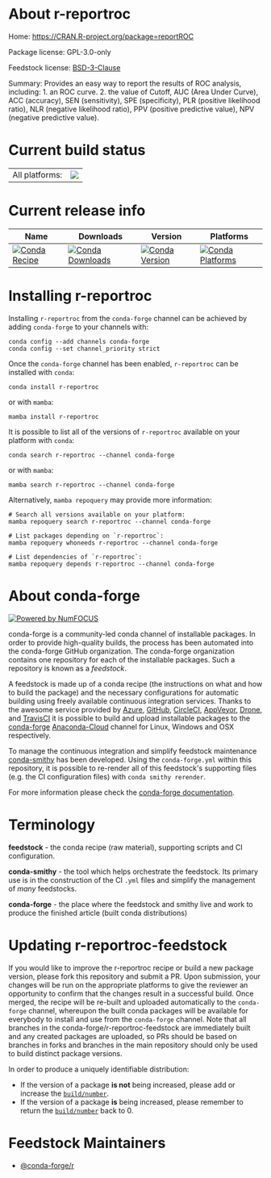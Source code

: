 About r-reportroc
=================

Home: https://CRAN.R-project.org/package=reportROC

Package license: GPL-3.0-only

Feedstock license: [BSD-3-Clause](https://github.com/conda-forge/r-reportroc-feedstock/blob/main/LICENSE.txt)

Summary: Provides an easy way to report the results of ROC analysis, including: 1. an ROC curve. 2. the value of Cutoff, AUC (Area Under Curve), ACC (accuracy), SEN (sensitivity), SPE (specificity), PLR (positive likelihood ratio), NLR (negative likelihood ratio), PPV (positive predictive value), NPV (negative predictive value).

Current build status
====================


<table><tr><td>All platforms:</td>
    <td>
      <a href="https://dev.azure.com/conda-forge/feedstock-builds/_build/latest?definitionId=12981&branchName=main">
        <img src="https://dev.azure.com/conda-forge/feedstock-builds/_apis/build/status/r-reportroc-feedstock?branchName=main">
      </a>
    </td>
  </tr>
</table>

Current release info
====================

| Name | Downloads | Version | Platforms |
| --- | --- | --- | --- |
| [![Conda Recipe](https://img.shields.io/badge/recipe-r--reportroc-green.svg)](https://anaconda.org/conda-forge/r-reportroc) | [![Conda Downloads](https://img.shields.io/conda/dn/conda-forge/r-reportroc.svg)](https://anaconda.org/conda-forge/r-reportroc) | [![Conda Version](https://img.shields.io/conda/vn/conda-forge/r-reportroc.svg)](https://anaconda.org/conda-forge/r-reportroc) | [![Conda Platforms](https://img.shields.io/conda/pn/conda-forge/r-reportroc.svg)](https://anaconda.org/conda-forge/r-reportroc) |

Installing r-reportroc
======================

Installing `r-reportroc` from the `conda-forge` channel can be achieved by adding `conda-forge` to your channels with:

```
conda config --add channels conda-forge
conda config --set channel_priority strict
```

Once the `conda-forge` channel has been enabled, `r-reportroc` can be installed with `conda`:

```
conda install r-reportroc
```

or with `mamba`:

```
mamba install r-reportroc
```

It is possible to list all of the versions of `r-reportroc` available on your platform with `conda`:

```
conda search r-reportroc --channel conda-forge
```

or with `mamba`:

```
mamba search r-reportroc --channel conda-forge
```

Alternatively, `mamba repoquery` may provide more information:

```
# Search all versions available on your platform:
mamba repoquery search r-reportroc --channel conda-forge

# List packages depending on `r-reportroc`:
mamba repoquery whoneeds r-reportroc --channel conda-forge

# List dependencies of `r-reportroc`:
mamba repoquery depends r-reportroc --channel conda-forge
```


About conda-forge
=================

[![Powered by
NumFOCUS](https://img.shields.io/badge/powered%20by-NumFOCUS-orange.svg?style=flat&colorA=E1523D&colorB=007D8A)](https://numfocus.org)

conda-forge is a community-led conda channel of installable packages.
In order to provide high-quality builds, the process has been automated into the
conda-forge GitHub organization. The conda-forge organization contains one repository
for each of the installable packages. Such a repository is known as a *feedstock*.

A feedstock is made up of a conda recipe (the instructions on what and how to build
the package) and the necessary configurations for automatic building using freely
available continuous integration services. Thanks to the awesome service provided by
[Azure](https://azure.microsoft.com/en-us/services/devops/), [GitHub](https://github.com/),
[CircleCI](https://circleci.com/), [AppVeyor](https://www.appveyor.com/),
[Drone](https://cloud.drone.io/welcome), and [TravisCI](https://travis-ci.com/)
it is possible to build and upload installable packages to the
[conda-forge](https://anaconda.org/conda-forge) [Anaconda-Cloud](https://anaconda.org/)
channel for Linux, Windows and OSX respectively.

To manage the continuous integration and simplify feedstock maintenance
[conda-smithy](https://github.com/conda-forge/conda-smithy) has been developed.
Using the ``conda-forge.yml`` within this repository, it is possible to re-render all of
this feedstock's supporting files (e.g. the CI configuration files) with ``conda smithy rerender``.

For more information please check the [conda-forge documentation](https://conda-forge.org/docs/).

Terminology
===========

**feedstock** - the conda recipe (raw material), supporting scripts and CI configuration.

**conda-smithy** - the tool which helps orchestrate the feedstock.
                   Its primary use is in the construction of the CI ``.yml`` files
                   and simplify the management of *many* feedstocks.

**conda-forge** - the place where the feedstock and smithy live and work to
                  produce the finished article (built conda distributions)


Updating r-reportroc-feedstock
==============================

If you would like to improve the r-reportroc recipe or build a new
package version, please fork this repository and submit a PR. Upon submission,
your changes will be run on the appropriate platforms to give the reviewer an
opportunity to confirm that the changes result in a successful build. Once
merged, the recipe will be re-built and uploaded automatically to the
`conda-forge` channel, whereupon the built conda packages will be available for
everybody to install and use from the `conda-forge` channel.
Note that all branches in the conda-forge/r-reportroc-feedstock are
immediately built and any created packages are uploaded, so PRs should be based
on branches in forks and branches in the main repository should only be used to
build distinct package versions.

In order to produce a uniquely identifiable distribution:
 * If the version of a package **is not** being increased, please add or increase
   the [``build/number``](https://docs.conda.io/projects/conda-build/en/latest/resources/define-metadata.html#build-number-and-string).
 * If the version of a package **is** being increased, please remember to return
   the [``build/number``](https://docs.conda.io/projects/conda-build/en/latest/resources/define-metadata.html#build-number-and-string)
   back to 0.

Feedstock Maintainers
=====================

* [@conda-forge/r](https://github.com/conda-forge/r/)

